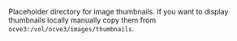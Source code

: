 Placeholder directory for image thumbnails. If you want to display thumbnails
locally manually copy them from `ocve3:/vol/ocve3/images/thumbnails`.
